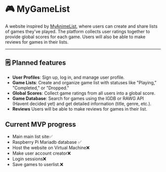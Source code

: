 # 🎮 MyGameList

A website inspired by [MyAnimeList](https://myanimelist.net), where users can create and share lists of games they've played. The platform collects user ratings together to provide global scores for each game. Users will also be able to make reviews for games in their lists.

---

## 🗒️ Planned features

- **User Profiles**: Sign up, log in, and manage user profile.
- **Game Lists**: Create and organize game list with statuses like "Playing," "Completed," or "Dropped."
- **Global Scores**: Collect game ratings from all users into a global score.
- **Game Database**: Search for games using the IGDB or RAWG API (Havent decided yet) and get detailed information (title, genre, etc.).
- **Reviews** Users will be able to make reviews for games in their list.


## Current MVP progress
- Main main list site✅
- Raspberry Pi Mariadb database ✅
- Host the website on Virtual Machine❌
- Make user account creator❌
- Login sessions❌
- Save games to userlist.❌
